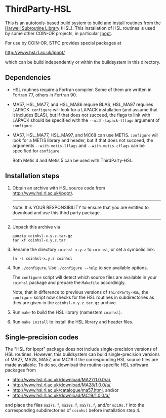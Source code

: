 # ThirdParty-HSL

This is an autotools-based build system to build and install routines from
the [Harwell Subroutine Library](http://www.hsl.rl.ac.uk/) (HSL).
This installation of HSL routines is used by some other COIN-OR projects,
in particular [Ipopt](https://github.com/coin-or/Ipopt).

For use by COIN-OR, STFC provides special packages at

http://www.hsl.rl.ac.uk/ipopt/

which can be build independently or within the buildsystem in this
directory.

## Dependencies

- HSL routines require a Fortran compiler.
  Some of them are written in Fortran 77, others in Fortran 90.
  
- MA57, HSL_MA77, and HSL_MA86 require BLAS, HSL_MA97 requires LAPACK.
  `configure` will look for a LAPACK installation (and assume that it
  includes BLAS), but if that does not succeed, the flags to link with LAPACK
  should be specified with the `--with-lapack-lflags` argument of `configure`.

- MA57, HSL_MA77, HSL_MA97, and MC68 can use METIS. `configure` will look
  for a METIS library and header, but if that does not succeed, the
  arguments `--with-metis-lflags` and `--with-metis-cflags` can be
  specified for `configure`.

  Both Metis 4 and Metis 5 can be used with ThirdParty-HSL.

## Installation steps

1. Obtain an archive with HSL source code from http://www.hsl.rl.ac.uk/ipopt/.

   **********************************************************************
   Note: It is YOUR RESPONSIBILITY to ensure that you are entitled to
         download and use this third party package.
   **********************************************************************

2. Unpack this archive via

       gunzip coinhsl-x.y.z.tar.gz
       tar xf coinhsl-x.y.z.tar

3. Rename the directory `coinhsl-x.y.z` to `coinhsl`, or set a symbolic link:

       ln -s coinhsl-x.y.z coinhsl

4. Run `./configure`. Use `./configure --help` to see available options.

   The `configure` script will detect which source files are available
   in your `coinhsl` package and prepare the `Makefile` accordingly.

   Note, that in difference to previous versions of `ThirdParty-HSL`, the
   `configure` script now checks for the HSL routines in subdirectories
   as they are given in the `coinhsl-x.y.z.tar.gz` archive.

5. Run `make` to build the HSL library (namestem `coinhsl`).

6. Run `make install` to install the HSL library and header files.

## Single-precision codes

The "HSL for Ipopt" package does not include single-precision versions of
HSL routines. However, this buildsystem can build single-precision versions
of MA27, MA28, MA57, and MC19 if the corresponding HSL source files are
made available. To do so, download the routine-specific HSL software packages from
- http://www.hsl.rl.ac.uk/download/MA27/1.0.0/a/,
- http://www.hsl.rl.ac.uk/download/MA28/1.0.0/a/,
- http://www.hsl.rl.ac.uk/catalogue/ma57.html, and/or
- http://www.hsl.rl.ac.uk/download/MC19/1.0.0/a/

and place the files `ma27s.f`, `ma28s.f`, `ma57s.f`, and/or `mc19s.f` into
the corresponding subdirectories of `coinhsl` before installation step 4.

